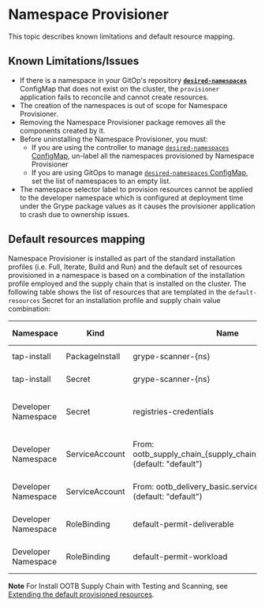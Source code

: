 # Namespace Provisioner

This topic describes known limitations and default resource mapping.
## <a id="known-limitations"></a>Known Limitations/Issues

- If there is a namespace in your GitOp's repository [**`desired-namespaces`**](about.hbs.md#desired-ns-configmap)
ConfigMap that does not exist on the cluster, the `provisioner` application fails to reconcile
and cannot create resources.
- The creation of the namespaces is out of scope for Namespace Provisioner.
- Removing the Namespace Provisioner package removes all the components created by it.
- Before uninstalling the Namespace Provisioner, you must:
  - If you are using the controller to manage [`desired-namespaces` ConfigMap](about.hbs.md#desired-ns-configmap), un-label all the
    namespaces provisioned by Namespace Provisioner
  - If you are using GitOps to manage [`desired-namespaces` ConfigMap](about.hbs.md#desired-ns-configmap), set the list of namespaces to an
    empty list.
- The namespace selector label to provision resources cannot be applied to the developer namespace
  which is configured at deployment time under the Grype package values as it causes the provisioner
  application to crash due to ownership issues.

## <a id="default-resources-mapping"></a>Default resources mapping

Namespace Provisioner is installed as part of the standard installation profiles
(i.e. Full, Iterate, Build and Run) and the default set of resources provisioned in a namespace is
based on a combination of the installation profile employed and the supply chain that is installed
on the cluster. The following table shows the list of resources that are templated in the
`default-resources` Secret for an installation profile and supply chain value combination:

| Namespace  | Kind | Name | supply_chain | Install Profile | Reconcile |
| ------------- | ------------- | ------------- | ------------- | ------------- | ------------- |
| tap-install  | PackageInstall | grype-scanner-{ns} | testing_scanning | full, build | Yes  |
| tap-install  | Secret | grype-scanner-{ns} | testing_scanning | full, build | Yes |
| Developer Namespace  | Secret | registries-credentials | n/a | full, iterate, build, run | Yes |
| Developer Namespace  | ServiceAccount | From: ootb_supply_chain_{supply_chain}.service_account (default: "default") | n/a | full, iterate, build, run | No |
| Developer Namespace  | ServiceAccount | From: ootb_delivery_basic.service_account (default: "default") | n/a | full, iterate, run | No  |
| Developer Namespace  | RoleBinding | default-permit-deliverable | n/a | full, iterate, run | Yes  |
| Developer Namespace  | RoleBinding | default-permit-workload | n/a | full, iterate, build | Yes  |

**Note** For Install OOTB Supply Chain with Testing and Scanning, see [Extending the default provisioned resources](how-tos.hbs.md#extending-default-resources).
